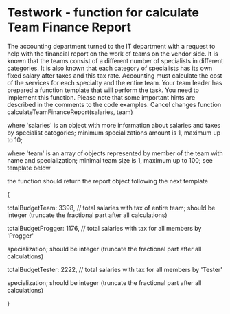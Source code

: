# Testwork - function for calculate Team Finance Report

The accounting department turned to the IT department with a request to help with the
financial report on the work of teams on the vendor side. It is known that the teams consist of
a different number of specialists in different categories. It is also known that each category of
specialists has its own fixed salary after taxes and this tax rate. Accounting must calculate
the cost of the services for each specialty and the entire team. Your team leader has
prepared a function template that will perform the task. You need to implement this function.
Please note that some important hints are described in the comments to the code examples.
Cancel changes
function calculateTeamFinanceReport(salaries, team)

where 'salaries' is an object with more information about salaries and taxes by specialist
categories; minimum specializations amount is 1, maximum up to 10; 

where 'team' is an array of objects represented by member of the team with name and
specialization; minimal team size is 1, maximum up to 100; see template below

the function should return the report object following the next template

{

totalBudgetTeam: 3398, // total salaries with tax of entire team; should be integer
(truncate the fractional part after all calculations)

totalBudgetProgger: 1176, // total salaries with tax for all members by 'Progger'

specialization; should be integer (truncate the fractional part after all calculations)

totalBudgetTester: 2222, // total salaries with tax for all members by 'Tester'

specialization; should be integer (truncate the fractional part after all calculations)

}
